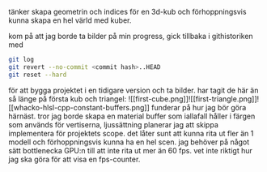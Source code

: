 tänker skapa geometrin och indices för en 3d-kub och förhoppningsvis kunna skapa en hel värld med kuber.

kom på att jag borde ta bilder på min progress, gick tillbaka i githistoriken med 
```bash
git log
git revert --no-commit <commit hash>..HEAD
git reset --hard
```
för att bygga projektet i en tidigare version och ta bilder. har tagit de här än så länge på första kub och triangel:
![[first-cube.png]]![[first-triangle.png]]![[whacko-hlsl-cpp-constant-buffers.png]]
funderar på hur jag bör göra härnäst. tror jag borde skapa en material buffer som iallafall håller i färgen som används för vertiserna, ljussättning planerar jag att skippa implementera för projektets scope. det låter sunt att kunna rita ut fler än 1 modell och förhoppningsvis kunna ha en hel scen. jag behöver på något sätt bottlenecka GPU:n till att inte rita ut mer än 60 fps. vet inte riktigt hur jag ska göra för att visa en fps-counter.
